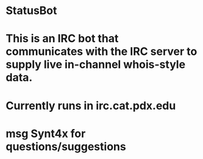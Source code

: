 # StatusBot

# This is an IRC bot that communicates with the IRC server to supply live in-channel whois-style data.

# Currently runs in irc.cat.pdx.edu
# msg Synt4x for questions/suggestions
